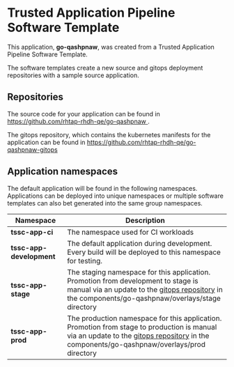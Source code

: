# Trusted Application Pipeline Software Template

This application, **go-qashpnaw**, was created from a Trusted Application Pipeline Software Template.

The software templates create a new source and gitops deployment repositories with a sample source application. 

## Repositories

The source code for your application can be found in [https://github.com/rhtap-rhdh-qe/go-qashpnaw ](https://github.com/rhtap-rhdh-qe/go-qashpnaw ).
 
The gitops repository, which contains the kubernetes manifests for the application can be found in 
[https://github.com/rhtap-rhdh-qe/go-qashpnaw-gitops ](https://github.com/rhtap-rhdh-qe/go-qashpnaw-gitops ) 

## Application namespaces 

The default application will be found in the following namespaces. Applications can be deployed into unique namespaces or multiple software templates can also bet generated into the same group namespaces.  

|  Namespace   |  Description   |  
| -------- | -------- |
| **tssc-app-ci** | The namespace used for CI workloads |
| **tssc-app-development** | The default application during development. Every build will be deployed to this namespace for testing. |
| **tssc-app-stage** | The staging namespace for this application. Promotion from development to stage is manual via an update to the [gitops repository](https://github.com/rhtap-rhdh-qe/go-qashpnaw-gitops ) in the components/go-qashpnaw/overlays/stage directory |
| **tssc-app-prod** | The production namespace for this application. Promotion from stage to production is manual via an update to the [gitops repository](https://github.com/rhtap-rhdh-qe/go-qashpnaw-gitops ) in the components/go-qashpnaw/overlays/prod directory |